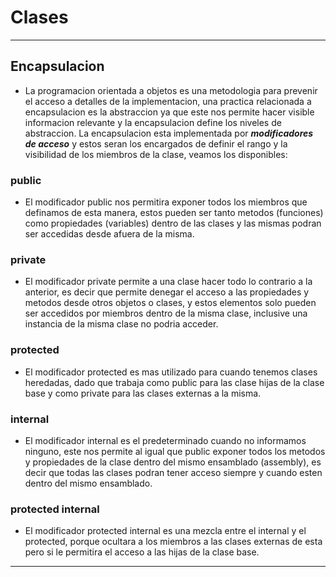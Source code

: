 # Clases 
---

## Encapsulacion

- La programacion orientada a objetos es una metodologia para prevenir el acceso a detalles de la implementacion, una practica relacionada a encapsulacion es la abstraccion ya que este nos permite hacer visible informacion relevante y la encapsulacion define los niveles de abstraccion. La encapsulacion esta implementada por ***modificadores de acceso*** y estos seran los encargados de definir el rango y la visibilidad de los miembros de la clase, veamos los disponibles:

### public
  - El modificador public nos permitira exponer todos los miembros que definamos de esta manera, estos pueden ser tanto metodos (funciones) como propiedades (variables) dentro de las clases y las mismas podran ser accedidas desde afuera de la misma.
### private
  - El modificador private permite a una clase hacer todo lo contrario a la anterior, es decir que permite denegar el acceso a las propiedades y metodos desde otros objetos o clases, y estos elementos solo pueden ser accedidos por miembros dentro de la misma clase, inclusive una instancia de la misma clase no podria acceder.
### protected
  - El modificador protected es mas utilizado para cuando tenemos clases heredadas, dado que trabaja como public para las clase hijas de la clase base y como private para las clases externas a la misma.
### internal
  - El modificador internal es el predeterminado cuando no informamos ninguno, este nos permite al igual que public exponer todos los metodos y propiedades de la clase dentro del mismo ensamblado (assembly), es decir que todas las clases podran tener acceso siempre y cuando esten dentro del mismo ensamblado.
### protected internal
  - El modificador protected internal es una mezcla entre el internal y el protected, porque ocultara a los miembros a las clases externas de esta pero si le permitira el acceso a las hijas de la clase base.
---



